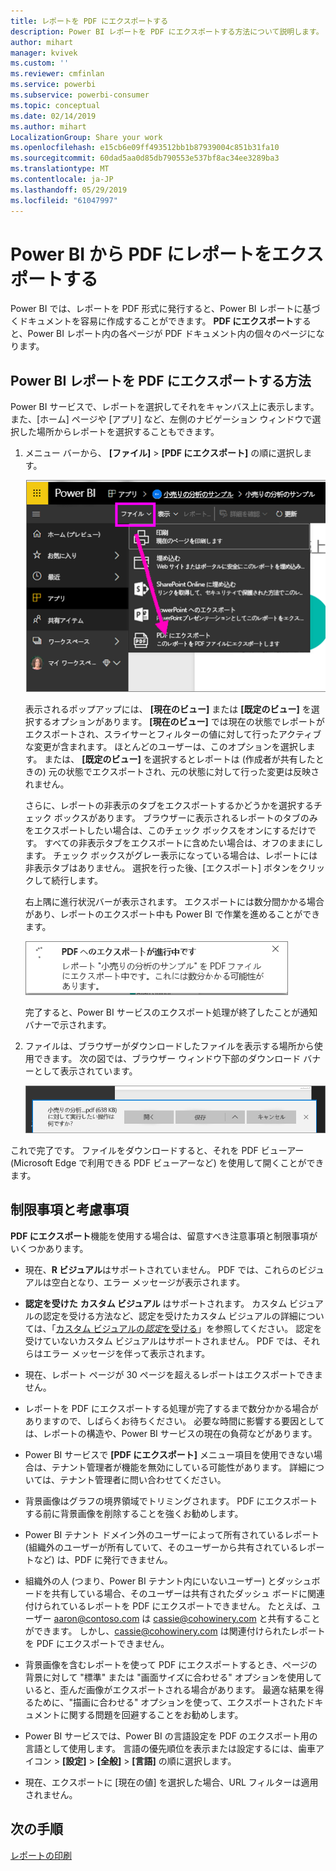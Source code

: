 ```yaml
---
title: レポートを PDF にエクスポートする
description: Power BI レポートを PDF にエクスポートする方法について説明します。
author: mihart
manager: kvivek
ms.custom: ''
ms.reviewer: cmfinlan
ms.service: powerbi
ms.subservice: powerbi-consumer
ms.topic: conceptual
ms.date: 02/14/2019
ms.author: mihart
LocalizationGroup: Share your work
ms.openlocfilehash: e15cb6e09ff493512bb1b87939004c851b31fa10
ms.sourcegitcommit: 60dad5aa0d85db790553e537bf8ac34ee3289ba3
ms.translationtype: MT
ms.contentlocale: ja-JP
ms.lasthandoff: 05/29/2019
ms.locfileid: "61047997"
---
```

# <a name="export-reports-from-power-bi-to-pdf"></a>Power BI から PDF にレポートをエクスポートする
Power BI では、レポートを PDF 形式に発行すると、Power BI レポートに基づくドキュメントを容易に作成することができます。 **PDF にエクスポート**すると、Power BI レポート内の各ページが PDF ドキュメント内の個々のページになります。

## <a name="how-to-export-your-power-bi-report-to-pdf"></a>Power BI レポートを PDF にエクスポートする方法
Power BI サービスで、レポートを選択してそれをキャンバス上に表示します。 また、[ホーム] ページや [アプリ] など、左側のナビゲーション ウィンドウで選択した場所からレポートを選択することもできます。

1. メニュー バーから、 **[ファイル]**  >  **[PDF にエクスポート]** の順に選択します。

    ![メニュー バーから [ファイル] を選択 (矢印は [PDF にエクスポート] を指している)](media/end-user-pdf/power-bi-export-pdf.png)

    表示されるポップアップには、 **[現在のビュー]** または **[既定のビュー]** を選択するオプションがあります。  **[現在のビュー]** では現在の状態でレポートがエクスポートされ、スライサーとフィルターの値に対して行ったアクティブな変更が含まれます。  ほとんどのユーザーは、このオプションを選択します。  または、 **[既定のビュー]** を選択するとレポートは (作成者が共有したときの) 元の状態でエクスポートされ、元の状態に対して行った変更は反映されません。
    
    さらに、レポートの非表示のタブをエクスポートするかどうかを選択するチェック ボックスがあります。  ブラウザーに表示されるレポートのタブのみをエクスポートしたい場合は、このチェック ボックスをオンにするだけです。  すべての非表示タブをエクスポートに含めたい場合は、オフのままにします。  チェック ボックスがグレー表示になっている場合は、レポートには非表示タブはありません。  選択を行った後、[エクスポート] ボタンをクリックして続行します。
    
    右上隅に進行状況バーが表示されます。 エクスポートには数分間かかる場合があり、レポートのエクスポート中も Power BI で作業を進めることができます。

    ![進行状況に関するメッセージをエクスポートする](media/end-user-pdf/power-bi-export-message.png)

    完了すると、Power BI サービスのエクスポート処理が終了したことが通知バナーで示されます。

2. ファイルは、ブラウザーがダウンロードしたファイルを表示する場所から使用できます。 次の図では、ブラウザー ウィンドウ下部のダウンロード バナーとして表示されています。

    ![ファイルのダウンロード場所](media/end-user-pdf/power-bi-save-file.png)

これで完了です。 ファイルをダウンロードすると、それを PDF ビューアー (Microsoft Edge で利用できる PDF ビューアーなど) を使用して開くことができます。


## <a name="limitations-and-considerations"></a>制限事項と考慮事項
**PDF にエクスポート**機能を使用する場合は、留意すべき注意事項と制限事項がいくつかあります。

* 現在、**R ビジュアル**はサポートされていません。 PDF では、これらのビジュアルは空白となり、エラー メッセージが表示されます。  

* **認定を受けた** **カスタム ビジュアル** はサポートされます。 カスタム ビジュアルの認定を受ける方法など、認定を受けたカスタム ビジュアルの詳細については、「[カスタム ビジュアルの*認定*を受ける](../power-bi-custom-visuals-certified.md)」を参照してください。 認定を受けていないカスタム ビジュアルはサポートされません。 PDF では、それらはエラー メッセージを伴って表示されます。   

* 現在、レポート ページが 30 ページを超えるレポートはエクスポートできません。

* レポートを PDF にエクスポートする処理が完了するまで数分かかる場合がありますので、しばらくお待ちください。 必要な時間に影響する要因としては、レポートの構造や、Power BI サービスの現在の負荷などがあります。

* Power BI サービスで **[PDF にエクスポート]** メニュー項目を使用できない場合は、テナント管理者が機能を無効にしている可能性があります。 詳細については、テナント管理者に問い合わせてください。

* 背景画像はグラフの境界領域でトリミングされます。 PDF にエクスポートする前に背景画像を削除することを強くお勧めします。

* Power BI テナント ドメイン外のユーザーによって所有されているレポート (組織外のユーザーが所有していて、そのユーザーから共有されているレポートなど) は、PDF に発行できません。

* 組織外の人 (つまり、Power BI テナント内にいないユーザー) とダッシュボードを共有している場合、そのユーザーは共有されたダッシュ ボードに関連付けられているレポートを PDF にエクスポートできません。 たとえば、ユーザー aaron@contoso.com は cassie@cohowinery.com と共有することができます。 しかし、cassie@cohowinery.com は関連付けられたレポートを PDF にエクスポートできません。

* 背景画像を含むレポートを使って PDF にエクスポートするとき、ページの背景に対して "標準" または "画面サイズに合わせる" オプションを使用していると、歪んだ画像がエクスポートされる場合があります。  最適な結果を得るために、"描画に合わせる" オプションを使って、エクスポートされたドキュメントに関する問題を回避することをお勧めします。

* Power BI サービスでは、Power BI の言語設定を PDF のエクスポート用の言語として使用します。 言語の優先順位を表示または設定するには、歯車アイコン > **[設定]**  >  **[全般]**  >  **[言語]** の順に選択します。

* 現在、エクスポートに [現在の値] を選択した場合、URL フィルターは適用されません。

## <a name="next-steps"></a>次の手順
[レポートの印刷](end-user-print.md)
